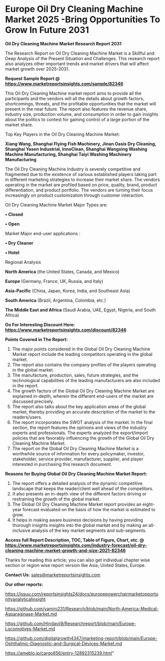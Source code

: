 # Europe Oil Dry Cleaning Machine Market 2025 -Bring Opportunities To Grow In Future 2031

<strong>Oil Dry Cleaning Machine Market Research Report 2031</strong>

The Research Report on Oil Dry Cleaning Machine Market is a Skillful and Deep Analysis of the Present Situation and Challenges. This research report also analyzes other important trends and market drivers that will affect market growth over 2025-2031.

<strong>Request Sample Report @ <a href=https://www.marketreportsinsights.com/sample/82346>https://www.marketreportsinsights.com/sample/82346</a></strong>

This Oil Dry Cleaning Machine market report aims to provide all the participants and the vendors will all the details about growth factors, shortcomings, threats, and the profitable opportunities that the market will present in the near future. The report also features the revenue share, industry size, production volume, and consumption in order to gain insights about the politics to contest for gaining control of a large portion of the market share.

Top Key Players in the Oil Dry Cleaning Machine Market:

<strong>Xiang Wang, Shanghai Flying Fish Machinery, Jinan Oasis Dry Cleaning, Shanghai Yasen Industrial, InnoClean, Shanghai Wangxing Washing Machine Manufacturing, Shanghai Taiyi Washing Machinery Manufacturing</strong>

The Oil Dry Cleaning Machine Industry is severely competitive and fragmented due to the existence of various established players taking part in different marketing strategies to increase their market share. The vendors operating in the market are profiled based on price, quality, brand, product differentiation, and product portfolio. The vendors are turning their focus increasingly on product customization through customer interaction.

Oil Dry Cleaning Machine Market Major Types are:

<strong>• Closed

• Open</strong>

Market Major end-user applications :

<strong>• Dry Cleaner

• Hotel</strong>

Regional Analysis

</u><strong><b>North America</b></strong> (the United States, Canada, and Mexico)

<strong><b>Europe </b></strong>(Germany, France, UK, Russia, and Italy)

<strong><b>Asia-Pacific</b></strong> (China, Japan, Korea, India, and Southeast Asia)

<strong><b>South America</b></strong> (Brazil, Argentina, Colombia, etc.)

<strong><b>The Middle East and Africa</b></strong> (Saudi Arabia, UAE, Egypt, Nigeria, and South Africa)

<strong>Go For Interesting Discount Here: <a href=https://www.marketreportsinsights.com/discount/82346>https://www.marketreportsinsights.com/discount/82346</a></strong>

<strong>Points Covered in The Report:</strong>
<ol>
  <li>The major points considered in the Global Oil Dry Cleaning Machine Market report include the leading competitors operating in the global market.</li>
  <li>The report also contains the company profiles of the players operating in the global market.</li>
  <li>The manufacture, production, sales, future strategies, and the technological capabilities of the leading manufacturers are also included in the report.</li>
  <li>The growth factors of the Global Oil Dry Cleaning Machine Market are explained in-depth, wherein the different end-users of the market are discussed precisely.</li>
  <li>The report also talks about the key application areas of the global market, thereby providing an accurate description of the market to the readers/users.</li>
  <li>The report incorporates the SWOT analysis of the market. In the final section, the report features the opinions and views of the industry experts and professionals. The experts analyzed the export/import policies that are favorably influencing the growth of the Global Oil Dry Cleaning Machine Market.</li>
  <li>The report on the Global Oil Dry Cleaning Machine Market is a worthwhile source of information for every policymaker, investor, stakeholder, service provider, manufacturer, supplier, and player interested in purchasing this research document.</li>
</ol>
<strong>Reasons for Buying Global Oil Dry Cleaning Machine Market Report:</strong>

<ol>
  <li>The report offers a detailed analysis of the dynamic competitive landscape that keeps the reader/client well ahead of the competitors.</li>
  <li>It also presents an in-depth view of the different factors driving or restraining the growth of the global market.</li>
  <li>The Global Oil Dry Cleaning Machine Market report provides an eight-year forecast evaluated on the basis of how the market is estimated to grow.</li>
  <li>It helps in making aware business decisions by having providing thorough insights insights into the global market and by making an all-inclusive analysis of the key market segments and sub-segments.</li>
</ol>
<strong>Access full Report Description, TOC, Table of Figure, Chart, etc. @ <a href=https://www.marketreportsinsights.com/industry-forecast/oil-dry-cleaning-machine-market-growth-and-size-2021-82346>https://www.marketreportsinsights.com/industry-forecast/oil-dry-cleaning-machine-market-growth-and-size-2021-82346</a></strong>


Thanks for reading this article; you can also get individual chapter wise section or region wise report version like Asia, United States, Europe.

<strong>Contact Us:</strong>
sales@marketreportsinsights.com

<strong>Our other reports:</strong>

<a href=https://issuu.com/reportsinsights24/docs/europepowerchairmarketopportunityanalyticalinsight>https://issuu.com/reportsinsights24/docs/europepowerchairmarketopportunityanalyticalinsight</a>

<a href=https://github.com/yamini231/Research/blob/main/North-America-Medical-Asparaginase-Market.md>https://github.com/yamini231/Research/blob/main/North-America-Medical-Asparaginase-Market.md</a>

<a href=https://github.com/Hindavii9/Researchreport/blob/main/Europe-Locomotives-Market.md>https://github.com/Hindavii9/Researchreport/blob/main/Europe-Locomotives-Market.md</a>

<a href=https://github.com/digitalgrowth4347/marketing-report/blob/main/Europe-Ophthalmic-Diagnostic-and-Surgical-Devices-Market.md>https://github.com/digitalgrowth4347/marketing-report/blob/main/Europe-Ophthalmic-Diagnostic-and-Surgical-Devices-Market.md</a>

<a href=https://ameblo.jp/cargo656/entry-12892315239.html>https://ameblo.jp/cargo656/entry-12892315239.html</a>"
